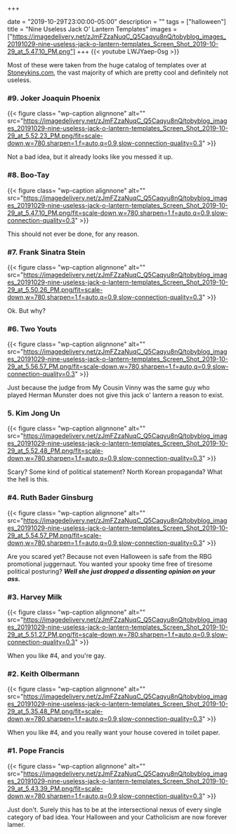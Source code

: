 +++

date = "2019-10-29T23:00:00-05:00"
description = ""
tags = ["halloween"]
title = "Nine Useless Jack O' Lantern Templates"
images = ["https://imagedelivery.net/zJmFZzaNuqC_Q5Caqyu8nQ/tobyblog_images_20191029-nine-useless-jack-o-lantern-templates_Screen_Shot_2019-10-29_at_5.47.10_PM.png"]
+++
{{< youtube LWJYaep-0sg >}}

Most of these were taken from the huge catalog of templates over at [Stoneykins.com](https://www.stoneykins.com/), the vast majority of which are pretty cool and definitely not useless. 
<!--more-->

### #9. Joker Joaquin Phoenix

{{< figure class= "wp-caption alignnone" alt="" src="https://imagedelivery.net/zJmFZzaNuqC_Q5Caqyu8nQ/tobyblog_images_20191029-nine-useless-jack-o-lantern-templates_Screen_Shot_2019-10-29_at_5.52.23_PM.png/fit=scale-down,w=780,sharpen=1,f=auto,q=0.9,slow-connection-quality=0.3" >}}

Not a bad idea, but it already looks like you messed it up. 

### #8. Boo-Tay

{{< figure class= "wp-caption alignnone" alt="" src="https://imagedelivery.net/zJmFZzaNuqC_Q5Caqyu8nQ/tobyblog_images_20191029-nine-useless-jack-o-lantern-templates_Screen_Shot_2019-10-29_at_5.47.10_PM.png/fit=scale-down,w=780,sharpen=1,f=auto,q=0.9,slow-connection-quality=0.3" >}}

This should not ever be done, for any reason.

### #7. Frank Sinatra Stein

{{< figure class= "wp-caption alignnone" alt="" src="https://imagedelivery.net/zJmFZzaNuqC_Q5Caqyu8nQ/tobyblog_images_20191029-nine-useless-jack-o-lantern-templates_Screen_Shot_2019-10-29_at_5.50.26_PM.png/fit=scale-down,w=780,sharpen=1,f=auto,q=0.9,slow-connection-quality=0.3" >}}

Ok. But why?

### #6. Two Youts

{{< figure class= "wp-caption alignnone" alt="" src="https://imagedelivery.net/zJmFZzaNuqC_Q5Caqyu8nQ/tobyblog_images_20191029-nine-useless-jack-o-lantern-templates_Screen_Shot_2019-10-29_at_5.56.57_PM.png/fit=scale-down,w=780,sharpen=1,f=auto,q=0.9,slow-connection-quality=0.3" >}}

Just because the judge from My Cousin Vinny was the same guy who played Herman Munster does not give this jack o' lantern a reason to exist.

### 5. Kim Jong Un

{{< figure class= "wp-caption alignnone" alt="" src="https://imagedelivery.net/zJmFZzaNuqC_Q5Caqyu8nQ/tobyblog_images_20191029-nine-useless-jack-o-lantern-templates_Screen_Shot_2019-10-29_at_5.52.48_PM.png/fit=scale-down,w=780,sharpen=1,f=auto,q=0.9,slow-connection-quality=0.3" >}}

Scary? Some kind of political statement? North Korean propaganda? What the hell is this.

### #4. Ruth Bader Ginsburg

{{< figure class= "wp-caption alignnone" alt="" src="https://imagedelivery.net/zJmFZzaNuqC_Q5Caqyu8nQ/tobyblog_images_20191029-nine-useless-jack-o-lantern-templates_Screen_Shot_2019-10-29_at_5.54.57_PM.png/fit=scale-down,w=780,sharpen=1,f=auto,q=0.9,slow-connection-quality=0.3" >}}

Are you scared yet? Because not even Halloween is safe from the RBG promotional juggernaut. You wanted your spooky time free of tiresome political posturing? ***Well she just dropped a dissenting opinion on your ass.***

### #3. Harvey Milk

{{< figure class= "wp-caption alignnone" alt="" src="https://imagedelivery.net/zJmFZzaNuqC_Q5Caqyu8nQ/tobyblog_images_20191029-nine-useless-jack-o-lantern-templates_Screen_Shot_2019-10-29_at_5.51.27_PM.png/fit=scale-down,w=780,sharpen=1,f=auto,q=0.9,slow-connection-quality=0.3" >}}

When you like #4, and you're gay.

### #2. Keith Olbermann

{{< figure class= "wp-caption alignnone" alt="" src="https://imagedelivery.net/zJmFZzaNuqC_Q5Caqyu8nQ/tobyblog_images_20191029-nine-useless-jack-o-lantern-templates_Screen_Shot_2019-10-29_at_5.35.48_PM.png/fit=scale-down,w=780,sharpen=1,f=auto,q=0.9,slow-connection-quality=0.3" >}}

When you like #4, and you really want your house covered in toilet paper.

### #1. Pope Francis

{{< figure class= "wp-caption alignnone" alt="" src="https://imagedelivery.net/zJmFZzaNuqC_Q5Caqyu8nQ/tobyblog_images_20191029-nine-useless-jack-o-lantern-templates_Screen_Shot_2019-10-29_at_5.43.39_PM.png/fit=scale-down,w=780,sharpen=1,f=auto,q=0.9,slow-connection-quality=0.3" >}}

Just don't. Surely this has to be at the intersectional nexus of every single category of bad idea. Your Halloween and your Catholicism are now forever lamer. 
